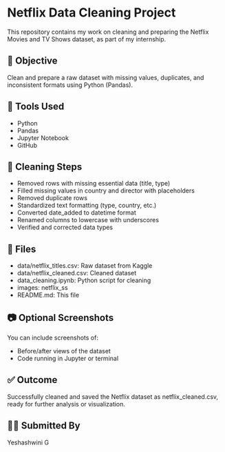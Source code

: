 # Netflix Data Cleaning Project

This repository contains my work on cleaning and preparing the Netflix Movies and TV Shows dataset, as part of my internship.

## 📌 Objective
Clean and prepare a raw dataset with missing values, duplicates, and inconsistent formats using Python (Pandas).

## 🧰 Tools Used
- Python
- Pandas
- Jupyter Notebook 
- GitHub

## 🔧 Cleaning Steps
- Removed rows with missing essential data (title, type)
- Filled missing values in country and director with placeholders
- Removed duplicate rows
- Standardized text formatting (type, country, etc.)
- Converted date_added to datetime format
- Renamed columns to lowercase with underscores
- Verified and corrected data types

## 📁 Files
- data/netflix_titles.csv: Raw dataset from Kaggle
- data/netflix_cleaned.csv: Cleaned dataset
- data_cleaning.ipynb: Python script for cleaning
- images: netflix_ss
- README.md: This file

## 📷 Optional Screenshots
You can include screenshots of:
- Before/after views of the dataset
- Code running in Jupyter or terminal

## ✅ Outcome
Successfully cleaned and saved the Netflix dataset as netflix_cleaned.csv, ready for further analysis or visualization.

## 🙋‍♀ Submitted By
Yeshashwini G
